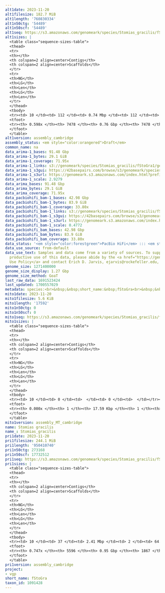 ```yaml
---
alt1date: 2023-11-20
alt1filesize: 182.7 MiB
alt1length: '760830334'
alt1n50ctg: '54489'
alt1n50scf: '54489'
alt1seq: https://s3.amazonaws.com/genomeark/species/Stomias_gracilis/fStoGra1/assembly_cambridge/fStoGra1.alt.asm.20231120.fasta.gz
alt1sizes: |
  <table class="sequence-sizes-table">
  <thead>
  <tr>
  <th></th>
  <th colspan=2 align=center>Contigs</th>
  <th colspan=2 align=center>Scaffolds</th>
  </tr>
  <tr>
  <th>NG</th>
  <th>LG</th>
  <th>Len</th>
  <th>LG</th>
  <th>Len</th>
  </tr>
  </thead>
  <tbody>
  <tr><td> 10 </td><td> 112 </td><td> 0.74 Mbp </td><td> 112 </td><td> 0.74 Mbp </td></tr><tr><td> 20 </td><td> 375 </td><td> 363.48 Kbp </td><td> 375 </td><td> 363.48 Kbp </td></tr><tr><td> 30 </td><td> 860 </td><td> 197.06 Kbp </td><td> 860 </td><td> 197.06 Kbp </td></tr><tr><td> 40 </td><td> 1729 </td><td> 110.97 Kbp </td><td> 1729 </td><td> 110.97 Kbp </td></tr><tr style="background-color:#cccccc;"><td> 50 </td><td> 3382 </td><td> 54.49 Kbp </td><td> 3382 </td><td> 54.49 Kbp </td></tr><tr><td> 60 </td><td> 0 </td><td>  </td><td> 0 </td><td>  </td></tr><tr><td> 70 </td><td> 0 </td><td>  </td><td> 0 </td><td>  </td></tr><tr><td> 80 </td><td> 0 </td><td>  </td><td> 0 </td><td>  </td></tr><tr><td> 90 </td><td> 0 </td><td>  </td><td> 0 </td><td>  </td></tr><tr><td> 100 </td><td> 0 </td><td>  </td><td> 0 </td><td>  </td></tr></tbody>
  <tfoot>
  <tr><th> 0.598x </th><th> 7478 </th><th> 0.76 Gbp </th><th> 7478 </th><th> 0.76 Gbp </th></tr>
  </tfoot>
  </table>
alt1version: assembly_cambridge
assembly_status: <em style="color:orangered">Draft</em>
common_name: na
data_arima-1_bases: 91.48 Gbp
data_arima-1_bytes: 29.1 GiB
data_arima-1_coverage: 71.95x
data_arima-1_links: s3://genomeark/species/Stomias_gracilis/fStoGra1/genomic_data/arima/<br>
data_arima-1_s3gui: https://42basepairs.com/browse/s3/genomeark/species/Stomias_gracilis/fStoGra1/genomic_data/arima/
data_arima-1_s3url: https://genomeark.s3.amazonaws.com/index.html?prefix=species/Stomias_gracilis/fStoGra1/genomic_data/arima/
data_arima-1_scale: 2.9279
data_arima_bases: 91.48 Gbp
data_arima_bytes: 29.1 GiB
data_arima_coverage: 71.95x
data_pacbiohifi_bam-1_bases: 42.98 Gbp
data_pacbiohifi_bam-1_bytes: 83.9 GiB
data_pacbiohifi_bam-1_coverage: 33.80x
data_pacbiohifi_bam-1_links: s3://genomeark/species/Stomias_gracilis/fStoGra1/genomic_data/pacbio_hifi/<br>
data_pacbiohifi_bam-1_s3gui: https://42basepairs.com/browse/s3/genomeark/species/Stomias_gracilis/fStoGra1/genomic_data/pacbio_hifi/
data_pacbiohifi_bam-1_s3url: https://genomeark.s3.amazonaws.com/index.html?prefix=species/Stomias_gracilis/fStoGra1/genomic_data/pacbio_hifi/
data_pacbiohifi_bam-1_scale: 0.4772
data_pacbiohifi_bam_bases: 42.98 Gbp
data_pacbiohifi_bam_bytes: 83.9 GiB
data_pacbiohifi_bam_coverage: 33.80x
data_status: '<em style="color:forestgreen">PacBio HiFi</em> ::: <em style="color:forestgreen">Arima</em>'
data_use_source: from-default
data_use_text: Samples and data come from a variety of sources. To support fair and
  productive use of this data, please abide by the <a href="https://genome10k.soe.ucsc.edu/data-use-policies/">Data
  Use Policy</a> and contact Erich D. Jarvis, ejarvis@rockefeller.edu, with any questions.
genome_size: 1271400000
genome_size_display: 1.27 Gbp
genome_size_method: GoaT
last_raw_data: 1691523424
last_updated: 1700557029
metadata: species:<br>&nbsp;&nbsp;short_name:&nbsp;fStoGra<br>&nbsp;&nbsp;name:&nbsp;Stomias&nbsp;gracilis<br>&nbsp;&nbsp;taxon_id:&nbsp;1091428<br>&nbsp;&nbsp;common_name:&nbsp;na<br>&nbsp;&nbsp;order:<br>&nbsp;&nbsp;&nbsp;&nbsp;name:&nbsp;Stomiiformes<br>&nbsp;&nbsp;family:<br>&nbsp;&nbsp;&nbsp;&nbsp;name:&nbsp;Stomiidae<br>&nbsp;&nbsp;individuals:<br>&nbsp;&nbsp;&nbsp;&nbsp;-&nbsp;short_name:&nbsp;fStoGra1<br>&nbsp;&nbsp;&nbsp;&nbsp;&nbsp;&nbsp;biosample_id:&nbsp;SAMEA12815439<br>&nbsp;&nbsp;&nbsp;&nbsp;&nbsp;&nbsp;sex:<br>&nbsp;&nbsp;genome_size:&nbsp;1271400000<br>&nbsp;&nbsp;genome_size_method:&nbsp;GoaT<br>&nbsp;&nbsp;project:&nbsp;[&nbsp;vgp&nbsp;]<br>
mito1date: 2023-11-20
mito1filesize: 5.6 KiB
mito1length: '17592'
mito1n50ctg: 0
mito1n50scf: 0
mito1seq: https://s3.amazonaws.com/genomeark/species/Stomias_gracilis/fStoGra1/assembly_MT_cambridge/fStoGra1.MT.20231120.fasta.gz
mito1sizes: |
  <table class="sequence-sizes-table">
  <thead>
  <tr>
  <th></th>
  <th colspan=2 align=center>Contigs</th>
  <th colspan=2 align=center>Scaffolds</th>
  </tr>
  <tr>
  <th>NG</th>
  <th>LG</th>
  <th>Len</th>
  <th>LG</th>
  <th>Len</th>
  </tr>
  </thead>
  <tbody>
  <tr><td> 10 </td><td> 0 </td><td>  </td><td> 0 </td><td>  </td></tr><tr><td> 20 </td><td> 0 </td><td>  </td><td> 0 </td><td>  </td></tr><tr><td> 30 </td><td> 0 </td><td>  </td><td> 0 </td><td>  </td></tr><tr><td> 40 </td><td> 0 </td><td>  </td><td> 0 </td><td>  </td></tr><tr style="background-color:#cccccc;"><td> 50 </td><td> 0 </td><td style="background-color:#ff8888;">  </td><td> 0 </td><td style="background-color:#ff8888;">  </td></tr><tr><td> 60 </td><td> 0 </td><td>  </td><td> 0 </td><td>  </td></tr><tr><td> 70 </td><td> 0 </td><td>  </td><td> 0 </td><td>  </td></tr><tr><td> 80 </td><td> 0 </td><td>  </td><td> 0 </td><td>  </td></tr><tr><td> 90 </td><td> 0 </td><td>  </td><td> 0 </td><td>  </td></tr><tr><td> 100 </td><td> 0 </td><td>  </td><td> 0 </td><td>  </td></tr></tbody>
  <tfoot>
  <tr><th> 0.000x </th><th> 1 </th><th> 17.59 Kbp </th><th> 1 </th><th> 17.59 Kbp </th></tr>
  </tfoot>
  </table>
mito1version: assembly_MT_cambridge
name: Stomias gracilis
name_: Stomias_gracilis
pri1date: 2023-11-20
pri1filesize: 244.1 MiB
pri1length: '950410740'
pri1n50ctg: 273168
pri1n50scf: 17732512
pri1seq: https://s3.amazonaws.com/genomeark/species/Stomias_gracilis/fStoGra1/assembly_cambridge/fStoGra1.pri.asm.20231120.fasta.gz
pri1sizes: |
  <table class="sequence-sizes-table">
  <thead>
  <tr>
  <th></th>
  <th colspan=2 align=center>Contigs</th>
  <th colspan=2 align=center>Scaffolds</th>
  </tr>
  <tr>
  <th>NG</th>
  <th>LG</th>
  <th>Len</th>
  <th>LG</th>
  <th>Len</th>
  </tr>
  </thead>
  <tbody>
  <tr><td> 10 </td><td> 37 </td><td> 2.41 Mbp </td><td> 2 </td><td> 64.63 Mbp </td></tr><tr><td> 20 </td><td> 112 </td><td> 1.29 Mbp </td><td> 5 </td><td> 36.87 Mbp </td></tr><tr><td> 30 </td><td> 240 </td><td> 0.77 Mbp </td><td> 9 </td><td> 24.46 Mbp </td></tr><tr><td> 40 </td><td> 454 </td><td> 465.01 Kbp </td><td> 15 </td><td> 21.14 Mbp </td></tr><tr style="background-color:#cccccc;"><td> 50 </td><td> 809 </td><td style="background-color:#ff8888;"> 273.17 Kbp </td><td> 22 </td><td style="background-color:#88ff88;"> 17.73 Mbp </td></tr><tr><td> 60 </td><td> 1448 </td><td> 141.52 Kbp </td><td> 30 </td><td> 6.83 Mbp </td></tr><tr><td> 70 </td><td> 3025 </td><td> 45.87 Kbp </td><td> 129 </td><td> 336.70 Kbp </td></tr><tr><td> 80 </td><td> 0 </td><td>  </td><td> 0 </td><td>  </td></tr><tr><td> 90 </td><td> 0 </td><td>  </td><td> 0 </td><td>  </td></tr><tr><td> 100 </td><td> 0 </td><td>  </td><td> 0 </td><td>  </td></tr></tbody>
  <tfoot>
  <tr><th> 0.747x </th><th> 5596 </th><th> 0.95 Gbp </th><th> 1867 </th><th> 0.95 Gbp </th></tr>
  </tfoot>
  </table>
pri1version: assembly_cambridge
project:
- vgp
short_name: fStoGra
taxon_id: 1091428
---
```


